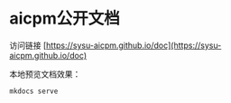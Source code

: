 # aicpm公开文档

访问链接 [https://sysu-aicpm.github.io/doc](https://sysu-aicpm.github.io/doc)

本地预览文档效果：

```bash
mkdocs serve
```